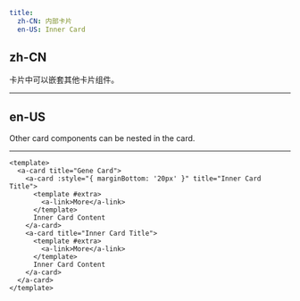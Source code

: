 ```yaml
title:
  zh-CN: 内部卡片
  en-US: Inner Card
```

## zh-CN

卡片中可以嵌套其他卡片组件。

---

## en-US

Other card components can be nested in the card.

---

```vue
<template>
  <a-card title="Gene Card">
    <a-card :style="{ marginBottom: '20px' }" title="Inner Card Title">
      <template #extra>
        <a-link>More</a-link>
      </template>
      Inner Card Content
    </a-card>
    <a-card title="Inner Card Title">
      <template #extra>
        <a-link>More</a-link>
      </template>
      Inner Card Content
    </a-card>
  </a-card>
</template>
```
